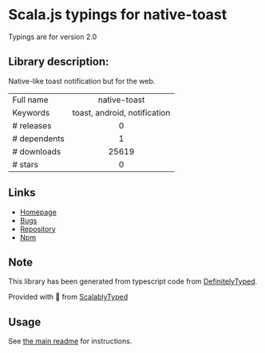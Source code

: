 
# Scala.js typings for native-toast

Typings are for version 2.0

## Library description:
Native-like toast notification but for the web.

|                    |                 |
| ------------------ | :-------------: |
| Full name          | native-toast |
| Keywords           | toast, android, notification |
| # releases         | 0 |
| # dependents       | 1 |
| # downloads        | 25619 |
| # stars            | 0 |

## Links
- [Homepage](https://github.com/egoist/native-toast#readme)
- [Bugs](https://github.com/egoist/native-toast/issues)
- [Repository](https://github.com/egoist/native-toast)
- [Npm](https://www.npmjs.com/package/native-toast)
    


## Note
This library has been generated from typescript code from [DefinitelyTyped](https://definitelytyped.org).

Provided with :purple_heart: from [ScalablyTyped](https://github.com/oyvindberg/ScalablyTyped)

## Usage
See [the main readme](../../readme.md) for instructions.


